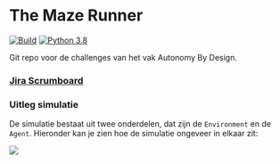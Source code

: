 # The Maze Runner 
[![Build](https://github.com/mariadukmak/MazeRunner/actions/workflows/python-build.yml/badge.svg)](https://github.com/mariadukmak/MazeRunner/actions/workflows/python-build.yml)
[![Python 3.8](https://img.shields.io/badge/python-3.8-blue.svg)](https://www.python.org/downloads/release/python-380/)



Git repo voor de challenges van het vak Autonomy By Design.

### [Jira Scrumboard](https://fancymazerunner.atlassian.net/jira/software/projects/DOOL/boards/1)

### Uitleg simulatie 
De simulatie bestaat uit twee onderdelen, dat zijn de `Environment` en de  `Agent`. 
Hieronder kan je zien hoe de simulatie ongeveer in elkaar zit:

![](https://github.com/MariaDukmak/MazeRunner/tree/Readme-uitwerken/images)
